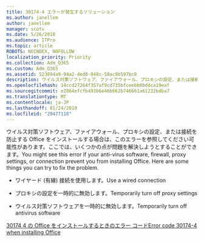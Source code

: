 ```yaml
---
title: 30174-4 エラーが発生するソリューション
ms.author: janellem
author: janellem
manager: scotv
ms.date: 5/26/2018
ms.audience: ITPro
ms.topic: article
ROBOTS: NOINDEX, NOFOLLOW
localization_priority: Priority
ms.collection: Adm_O365
ms.custom: Adm_O365
ms.assetid: 523894a9-94a2-4ed8-848c-58ac9b597bc8
description: ウイルス対策ソフトウェア、ファイアウォール、プロキシの設定、または接続を防止する Office をインストールする場合は、このエラーを参照してください可能性があります。ここでは、いくつかの点が問題を解決しようとすることができます。
ms.openlocfilehash: 14ccd27264f357af9cd735bfceebb0bddca19eaf
ms.sourcegitcommit: e2864efcfb493b6e46b662b746661a61232bdba7
ms.translationtype: MT
ms.contentlocale: ja-JP
ms.lasthandoff: 01/24/2019
ms.locfileid: "29477118"
---
```

<span data-ttu-id="f3139-p102">ウイルス対策ソフトウェア、ファイアウォール、プロキシの設定、または接続を防止する Office をインストールする場合は、このエラーを参照してください可能性があります。ここでは、いくつかの点が問題を解決しようとすることができます。</span><span class="sxs-lookup"><span data-stu-id="f3139-p102">You might see this error if your anti-virus software, firewall, proxy settings, or connection prevent you from installing Office. Here are some things you can try to fix the problem.</span></span>
  
- <span data-ttu-id="f3139-106">ワイヤード (有線) 接続を使用します。</span><span class="sxs-lookup"><span data-stu-id="f3139-106">Use a wired connection</span></span>
    
- <span data-ttu-id="f3139-107">プロキシの設定を一時的に無効します。</span><span class="sxs-lookup"><span data-stu-id="f3139-107">Temporarily turn off proxy settings</span></span>
    
- <span data-ttu-id="f3139-108">ウイルス対策ソフトウェアを一時的に無効します。</span><span class="sxs-lookup"><span data-stu-id="f3139-108">Temporarily turn off antivirus software</span></span>
    
[<span data-ttu-id="f3139-109">30174 4 の Office をインストールするときのエラー コード</span><span class="sxs-lookup"><span data-stu-id="f3139-109">Error code 30174-4 when installing Office</span></span>](https://support.office.com/article/5d5551db-266f-47b3-93fc-d51c2e8f4c0b?=wt.mc_id=Alchemy_ClientDIA.aspx)
  

